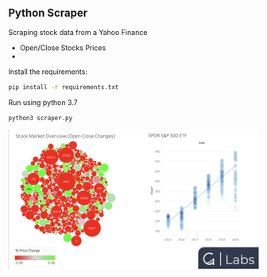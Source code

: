 ## Python Scraper
Scraping stock data from a Yahoo Finance
- Open/Close Stocks Prices
- 

Install the requirements:
 ```bash
pip install -r requirements.txt
```
Run using python 3.7
 ```bash
python3 scraper.py
```
<img src="Visualizations.png"
     style="float: left; margin-right: 10px;" />
